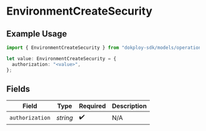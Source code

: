 # EnvironmentCreateSecurity

## Example Usage

```typescript
import { EnvironmentCreateSecurity } from "dokploy-sdk/models/operations";

let value: EnvironmentCreateSecurity = {
  authorization: "<value>",
};
```

## Fields

| Field              | Type               | Required           | Description        |
| ------------------ | ------------------ | ------------------ | ------------------ |
| `authorization`    | *string*           | :heavy_check_mark: | N/A                |